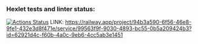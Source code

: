 ### Hexlet tests and linter status:
[![Actions Status](https://github.com/542993/frontend-project-12/workflows/hexlet-check/badge.svg)](https://github.com/542993/frontend-project-12/actions)
LINK: https://railway.app/project/94b3a590-6f56-46e8-9fe1-432e3d8f471e/service/99563f9f-9030-4893-bc55-0b5a209424b3?id=62921d4c-f60b-4a0c-9eb6-4cc5ab3e1451

